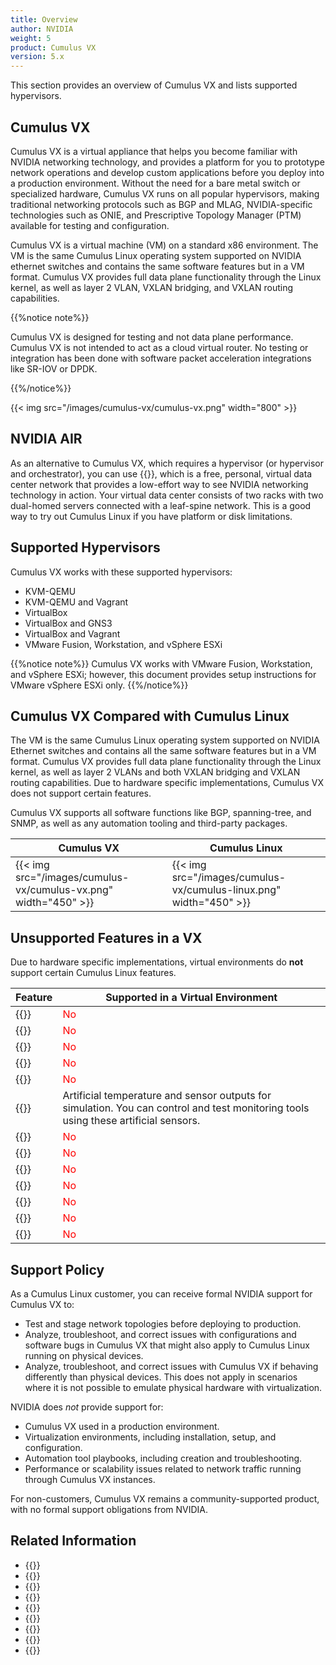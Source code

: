```yaml
---
title: Overview
author: NVIDIA
weight: 5
product: Cumulus VX
version: 5.x
---
```

This section provides an overview of Cumulus VX and lists supported hypervisors.

## Cumulus VX

Cumulus VX is a virtual appliance that helps you become familiar with NVIDIA networking technology, and provides a platform for you to prototype network operations and develop custom applications before you deploy into a production environment. Without the need for a bare metal switch or specialized hardware, Cumulus VX runs on all popular hypervisors, making traditional networking protocols such as BGP and MLAG, NVIDIA-specific technologies such as ONIE, and Prescriptive Topology Manager (PTM) available for testing and configuration.

Cumulus VX is a virtual machine (VM) on a standard x86 environment. The VM is the same Cumulus Linux operating system supported on NVIDIA ethernet switches and contains the same software features but in a VM format. Cumulus VX provides full data plane functionality through the Linux kernel, as well as layer 2 VLAN, VXLAN bridging, and VXLAN routing capabilities.

{{%notice note%}}
<!-- vale off -->
Cumulus VX is designed for testing and not data plane performance. Cumulus VX is not intended to act as a cloud virtual router. No testing or integration has been done with software packet acceleration integrations like SR-IOV or DPDK.
<!-- vale on -->
{{%/notice%}}

{{< img src="/images/cumulus-vx/cumulus-vx.png" width="800" >}}

## NVIDIA AIR

As an alternative to Cumulus VX, which requires a hypervisor (or hypervisor and orchestrator), you can use
{{<exlink url="https://www.nvidia.com/en-us/networking/ethernet-switching/air/" text="NVIDIA AIR">}}, which is a free, personal, virtual data center network that provides a low-effort way to see NVIDIA networking technology in action. Your virtual data center consists of two racks with two dual-homed servers connected with a leaf-spine network. This is a good way to try out Cumulus Linux if you have platform or disk limitations.

## Supported Hypervisors

Cumulus VX works with these supported hypervisors:

- KVM-QEMU
- KVM-QEMU and Vagrant
- VirtualBox
- VirtualBox and GNS3
- VirtualBox and Vagrant
- VMware Fusion, Workstation, and vSphere ESXi

{{%notice note%}}
Cumulus VX works with VMware Fusion, Workstation, and vSphere ESXi; however, this document provides setup instructions for VMware vSphere ESXi only.
{{%/notice%}}

## Cumulus VX Compared with Cumulus Linux

The VM is the same Cumulus Linux operating system supported on NVIDIA Ethernet switches and contains all the same software features but in a VM format. Cumulus VX provides full data plane functionality through the Linux kernel, as well as layer 2 VLANs and both VXLAN bridging and VXLAN routing capabilities. Due to hardware specific implementations, Cumulus VX does not support certain features.

Cumulus VX supports all software functions like BGP, spanning-tree, and SNMP, as well as any automation tooling and third-party packages.

| Cumulus VX | Cumulus Linux |
| -----------| ------------- |
| {{< img src="/images/cumulus-vx/cumulus-vx.png" width="450" >}}| {{< img src="/images/cumulus-vx/cumulus-linux.png" width="450" >}}|

## Unsupported Features in a VX

Due to hardware specific implementations, virtual environments do **not** support certain Cumulus Linux features.

| Feature | Supported in a Virtual Environment |
| -----------------------------------------------------| ------------|
|{{<exlink url="https://docs.nvidia.com/networking-ethernet-software/cumulus-linux/System-Configuration/Netfilter-ACLs" text="ACL configuration ">}}|<font color="red">No</font> |
|{{<exlink url="https://docs.nvidia.com/networking-ethernet-software/cumulus-linux/System-Configuration/In-Service-System-Upgrade-ISSU" text="In Service System Upgrade - ISSU ">}}| <font color="red">No</font> |
|{{<exlink url="https://docs.nvidia.com/networking-ethernet-software/cumulus-linux/System-Configuration/Date-and-Time/Precision-Time-Protocol-PTP" text="Precision Time Protocol - PTP">}}| <font color="red">No</font> |
|{{<exlink url="https://docs.nvidia.com/networking-ethernet-software/cumulus-linux/Layer-1-and-Switch-Ports/Port-Security" text="Port Security">}}| <font color="red">No</font> |
|{{<exlink url="https://docs.nvidia.com/networking-ethernet-software/cumulus-linux/Monitoring-and-Troubleshooting/Network-Troubleshooting/SPAN-and-ERSPAN" text="SPAN and ERSPAN">}}| <font color="red">No</font> |
|{{<exlink url="https://docs.nvidia.com/networking-ethernet-software/cumulus-linux/Monitoring-and-Troubleshooting/Monitoring-System-Hardware/#sensors-command" text="Temperature and sensor outputs">}}| Artificial temperature and sensor outputs for simulation. You can control and test monitoring tools using these artificial sensors.|
|{{<exlink url="https://docs.nvidia.com/networking-ethernet-software/cumulus-linux/Layer-1-and-Switch-Ports/Quality-of-Service/#mark-and-remark-traffic" text="QoS Packet marking and remarking">}}| <font color="red">No</font> |
|{{<exlink url="https://docs.nvidia.com/networking-ethernet-software/cumulus-linux/Layer-1-and-Switch-Ports/Quality-of-Service" text="QoS buffer management and buffer monitoring">}}| <font color="red">No</font> |
|{{<exlink url="https://docs.nvidia.com/networking-ethernet-software/cumulus-linux/Layer-1-and-Switch-Ports/Quality-of-Service/#policing-and-shaping" text="QoS shaping ">}}| <font color="red">No</font> |
|{{<exlink url="https://docs.nvidia.com/networking-ethernet-software/cumulus-linux/Monitoring-and-Troubleshooting/Network-Troubleshooting/Mellanox-WJH" text="What Just Happened (WJH)">}}| <font color="red">No</font> |
|{{<exlink url="https://docs.nvidia.com/networking-ethernet-software/cumulus-linux/Layer-3/Network-Address-Translation-NAT" text="Network Address Translation (NAT)">}}| <font color="red">No</font> |
|{{<exlink url="https://docs.nvidia.com/networking-ethernet-software/cumulus-linux/Layer-3/Routing/Equal-Cost-Multipath-Load-Sharing-Hardware-ECMP/#adaptive-routing" text="Adaptive Routing" >}}| <font color="red">No</font> |
|{{<exlink url="https://docs.nvidia.com/networking-ethernet-software/cumulus-linux/Layer-2/Storm-Control" text="Storm control ">}}|<font color="red">No</font>|

## Support Policy

As a Cumulus Linux customer, you can receive formal NVIDIA support for Cumulus VX to:

- Test and stage network topologies before deploying to production.
- Analyze, troubleshoot, and correct issues with configurations and software bugs in Cumulus VX that might also apply to Cumulus Linux running on physical devices.
- Analyze, troubleshoot, and correct issues with Cumulus VX if behaving differently than physical devices. This does not apply in scenarios where it is not possible to emulate physical hardware with virtualization.

NVIDIA does *not* provide support for:

- Cumulus VX used in a production environment.
- Virtualization environments, including installation, setup, and configuration.
- Automation tool playbooks, including creation and troubleshooting.
- Performance or scalability issues related to network traffic running through Cumulus VX instances.

For non-customers, Cumulus VX remains a community-supported product, with no formal support obligations from NVIDIA.

## Related Information

- {{<exlink url="https://docs.nvidia.com/networking-ethernet-software/cumulus-linux" text="Cumulus Linux documentation">}}
- {{<exlink url="https://www.nvidia.com/en-us/networking/ethernet-switching/cumulus-vx/" text="Cumulus VX downloads">}}
- {{<exlink url="https://www.vmware.com/support/pubs/" text="VMware documentation">}}
- {{<exlink url="https://www.virtualbox.org/wiki/Documentation" text="VirtualBox documentation">}}
- {{<exlink url="http://www.linux-kvm.org/page/Documents" text="KVM documentation">}}
- {{<exlink url="https://www.vagrantup.com/docs" text="Vagrant documentation">}}
- {{<exlink url="https://www.gns3.com/software" text="GNS3 documentation">}}
- {{<exlink url="https://www.nvidia.com/en-us/networking/ethernet-switching/air/" text="NVIDIA AIR">}}
- {{<exlink url="https://www.nvidia.com/en-us/networking/linux-on-demand/" text="Cumulus Linux on demand">}}

